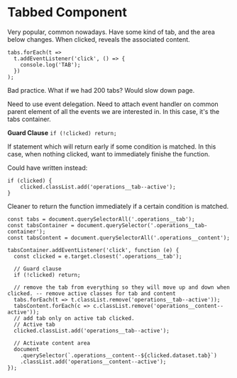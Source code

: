 # Tabbed Component

Very popular, common nowadays. Have some kind of tab, and the area below changes. When clicked, reveals the associated content.

```
tabs.forEach(t =>
  t.addEventListener('click', () => {
    console.log('TAB');
  })
);
```

Bad practice. What if we had 200 tabs? Would slow down page.

Need to use event delegation. Need to attach event handler on common parent element of all the events we are interested in. In this case, it's the tabs container.

**Guard Clause**
`if (!clicked) return;`

If statement which will return early if some condition is matched. In this case, when nothing clicked, want to immediately finishe the function.

Could have written instead:

```
if (clicked) {
    clicked.classList.add('operations__tab--active');
}
```

Cleaner to return the function immediately if a certain condition is matched.

```
const tabs = document.querySelectorAll('.operations__tab');
const tabsContainer = document.querySelector('.operations__tab-container');
const tabsContent = document.querySelectorAll('.operations__content');

tabsContainer.addEventListener('click', function (e) {
  const clicked = e.target.closest('.operations__tab');

  // Guard clause
  if (!clicked) return;

  // remove the tab from everything so they will move up and down when clicked. -- remove active classes for tab and content
  tabs.forEach(t => t.classList.remove('operations__tab--active'));
  tabsContent.forEach(c => c.classList.remove('operations__content--active'));
  // add tab only on active tab clicked.
  // Active tab
  clicked.classList.add('operations__tab--active');

  // Activate content area
  document
    .querySelector(`.operations__content--${clicked.dataset.tab}`)
    .classList.add('operations__content--active');
});
```
